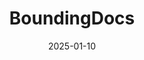 ---
title: "BoundingDocs"
date: 2025-01-10
description: "BoundingDocs is a new benchmark for Document Question Answering hosted on HuggingFace 🤗"
tags: ["ml", "research", "dataset"]
cover:
    image: "/images/projects/boundingdocs.png"
    alt: "BoundingDocs"
projectUrl: "https://huggingface.co/datasets/letxbe/BoundingDocs"
---